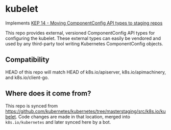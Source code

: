 # kubelet

Implements [KEP 14 - Moving ComponentConfig API types to staging repos](https://git.k8s.io/enhancements/keps/sig-cluster-lifecycle/0014-20180707-componentconfig-api-types-to-staging.md#kubelet-changes)

This repo provides external, versioned ComponentConfig API types for configuring the kubelet.
These external types can easily be vendored and used by any third-party tool writing Kubernetes
ComponentConfig objects.

## Compatibility

HEAD of this repo will match HEAD of k8s.io/apiserver, k8s.io/apimachinery, and k8s.io/client-go.

## Where does it come from?

This repo is synced from https://github.com/kubernetes/kubernetes/tree/masterstaging/src/k8s.io/kubelet.
Code changes are made in that location, merged into `k8s.io/kubernetes` and later synced here by a bot.
